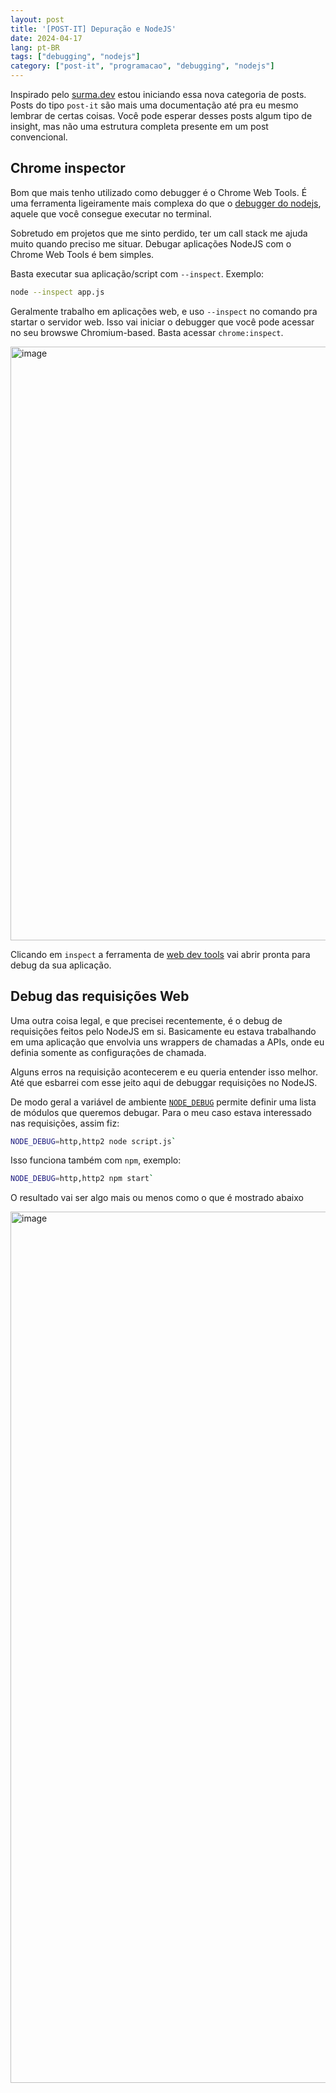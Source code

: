 ```yaml
---
layout: post
title: '[POST-IT] Depuração e NodeJS'
date: 2024-04-17
lang: pt-BR
tags: ["debugging", "nodejs"]
category: ["post-it", "programacao", "debugging", "nodejs"]
---
```


Inspirado pelo [surma.dev](https://surma.dev/postits/arm64/) estou iniciando essa nova categoria de posts. Posts do tipo
`post-it` são mais uma documentação até pra eu mesmo lembrar de certas coisas. Você pode esperar desses posts algum tipo
de insight, mas não uma estrutura completa presente em um post convencional.

## Chrome inspector

Bom que mais tenho utilizado como debugger é o Chrome Web Tools. É uma ferramenta ligeiramente mais complexa do que
o [debugger do nodejs](https://nodejs.org/api/debugger.html), aquele que você consegue executar no terminal.

Sobretudo em projetos que me sinto perdido, ter um call stack me ajuda muito quando preciso me situar. Debugar
aplicações NodeJS com o Chrome Web Tools é bem simples.

Basta executar sua aplicação/script com `--inspect`. Exemplo:

```bash
node --inspect app.js
```

Geralmente trabalho em aplicações web, e uso `--inspect` no comando pra startar o servidor web. Isso vai iniciar o debugger
que você pode acessar no seu browswe Chromium-based. Basta acessar `chrome:inspect`.

<img width="950" alt="image" src="https://github.com/codesilva/codesilva.github.io/assets/15680379/a36e971e-dd4b-4f92-8aa0-581489ed3d63">

Clicando em `inspect` a ferramenta de [web dev tools](https://developer.chrome.com/docs/devtools) vai abrir pronta
para debug da sua aplicação.

## Debug das requisições Web

Uma outra coisa legal, e que precisei recentemente, é o debug de requisições feitos pelo NodeJS em si. Basicamente eu
estava trabalhando em uma aplicação que envolvia uns wrappers de chamadas a APIs, onde eu definia somente as
configurações de chamada.

Alguns erros na requisição acontecerem e eu queria entender isso melhor. Até que esbarrei com esse jeito aqui de
debuggar requisições no NodeJS.

De modo geral a variável de ambiente [`NODE_DEBUG`](https://nodejs.org/docs/v20.12.1/api/cli.html#node_debugmodule) permite definir uma lista de módulos que queremos debugar. Para o meu
caso estava interessado nas requisições, assim fiz: 

```bash
NODE_DEBUG=http,http2 node script.js`
```

Isso funciona também com `npm`, exemplo: 


```bash
NODE_DEBUG=http,http2 npm start`
```

O resultado vai ser algo mais ou menos como o que é mostrado abaixo

<img width="1394" alt="image" src="https://github.com/codesilva/codesilva.github.io/assets/15680379/c4ff4a02-3be7-4cae-8936-9686c34372c7">
